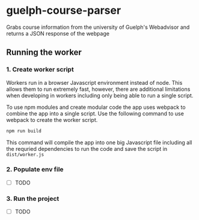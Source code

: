 # guelph-course-parser

Grabs course information from the university of Guelph's Webadvisor and returns a JSON response of the webpage

## Running the worker

### 1. Create worker script

Workers run in a browser Javascript environment instead of node. This allows them to run extremely fast, however, there are additional limitations when developing in workers including only being able to run a single script.

To use npm modules and create modular code the app uses webpack to combine the app into a single script. Use the following command to use webpack to create the worker script.

```bash
npm run build
```

This command will compile the app into one big Javascript file including all the requried dependencies to run the code and save the script in `dist/worker.js`

### 2. Populate env file

- [ ] TODO

### 3. Run the project

- [ ] TODO
